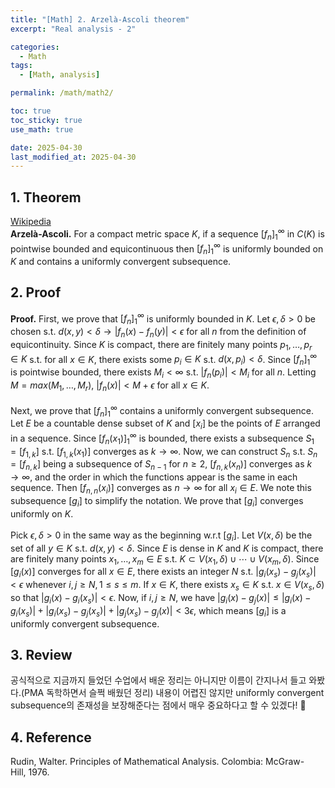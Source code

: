 ```yaml
---
title: "[Math] 2. Arzelà-Ascoli theorem"
excerpt: "Real analysis - 2"

categories:
  - Math
tags:
  - [Math, analysis]

permalink: /math/math2/

toc: true
toc_sticky: true
use_math: true

date: 2025-04-30
last_modified_at: 2025-04-30
---
```


## 1. Theorem
[Wikipedia](https://en.wikipedia.org/wiki/Arzel%C3%A0%E2%80%93Ascoli_theorem)
<br>
__Arzelà-Ascoli.__ For a compact metric space $K$, if a sequence $[f_n]^{\infty}_1$ in $C(K)$ is pointwise bounded and equicontinuous then $[f_n]^{\infty}_1$ is uniformly bounded on $K$ and contains a uniformly convergent subsequence. 

## 2. Proof
__Proof.__ First, we prove that $[f_n]^{\infty}_1$ is uniformly bounded in $K$. Let $\epsilon, \delta > 0$ be chosen s.t. $d(x, y) < \delta \rightarrow |f_n(x)-f_n(y)| < \epsilon$ for all $n$ from the definition of equicontinuity. Since $K$ is compact, there are finitely many points $p_1, \ldots,  p_r \in K$ s.t. for all $x \in K$, there exists some $p_i \in K$ s.t. $d(x, p_i) < \delta$. Since $[f_n]^{\infty}_1$ is pointwise bounded, there exists $M_i < \infty$ s.t. $|f_n(p_i)| < M_i$ for all $n$. Letting $M = max(M_1, \ldots, M_r)$, $|f_n(x)| < M + \epsilon$ for all $x \in K$. 
<br><br> Next, we prove that $[f_n]^{\infty}_1$ contains a uniformly convergent subsequence. Let $E$ be a countable dense subset of $K$ and $[x_i]$ be the points of $E$ arranged in a sequence. Since $[f_n(x_1)]^{\infty}_1$ is bounded, there exists a subsequence $S_1 = [f_{1, k}]$ s.t. $[f_{1, k}(x_1)]$ converges as $k \rightarrow \infty$. Now, we can construct $S_n$ s.t. $S_n = [f_{n, k}]$ being a subsequence of $S_{n-1}$ for $n \ge 2$, $[f_{n, k}(x_n)]$ converges as $k \rightarrow \infty$, and the order in which the functions appear is the same in each sequence. Then $[f_{n, n}(x_i)]$ converges as $n \rightarrow \infty$ for all $x_i \in E$. We note this subsequence $[g_i]$ to simplify the notation. We prove that $[g_i]$ converges uniformly on $K$.
<br><br> Pick $\epsilon, \delta > 0$ in the same way as the beginning w.r.t $[g_i]$. Let $V(x, \delta)$ be the set of all $y \in K$ s.t. $d(x, y) < \delta$. Since $E$ is dense in $K$ and $K$ is compact, there are finitely many points $x_1, \ldots, x_m \in E$ s.t. $K \subset V(x_1, \delta) \cup \cdots \cup V(x_m, \delta)$. Since $[g_i(x)]$ converges for all $x \in E$, there exists an integer $N$ s.t. $|g_i(x_s) - g_j(x_s)| < \epsilon$ whenever $i, j \ge N, 1 \le s \le m$. If $x \in K$, there exists $x_s \in K$ s.t. $x \in V(x_s, \delta)$ so that $|g_i(x) - g_i(x_s)| < \epsilon$. Now, if $i, j \ge N$, we have $|g_i(x) - g_j(x)| \le |g_i(x) - g_i(x_s)| + |g_i(x_s) - g_j(x_s)| + |g_j(x_s) - g_j(x)| < 3\epsilon$, which means $[g_i]$ is a uniformly convergent subsequence. 

## 3. Review
공식적으로 지금까지 들었던 수업에서 배운 정리는 아니지만 이름이 간지나서 들고 와봤다.(PMA 독학하면서 슬쩍 배웠던 정리) 내용이 어렵진 않지만 uniformly convergent subsequence의 존재성을 보장해준다는 점에서 매우 중요하다고 할 수 있겠다! 🐸

## 4. Reference
Rudin, Walter. Principles of Mathematical Analysis. Colombia: McGraw-Hill, 1976.